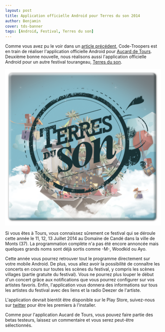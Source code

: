 ```yaml
---
layout: post
title: Application officielle Android pour Terres du son 2014
author: Benjamin
cover: tds-banner
tags: [Android, Festival, Terres du son]
---
```


Comme vous avez pu le voir dans un [article précédent](http://code-troopers.com/2014/03/17/Aucard.html), Code-Troopers est en train de réaliser l'application officielle Android pour [Aucard de Tours](http://www.radiobeton.com/aucard/). Deuxième bonne nouvelle, nous réalisons aussi l'application officielle Android pour un autre festival tourangeau, [Terres du son](http://terresduson.com/).

<div style="text-align : center">
<a style="display: inline" href="/images/postTDS/tds.png" data-lightbox="image-0" title="Logo Terres du son">
        <img class="mini" src="/images/postTDS/tds.png" alt="tds logo"/>
</a>
</div>

Si vous êtes à Tours, vous connaissez sûrement ce festival qui se déroule cette année le 11, 12, 13 Juillet 2014 au Domaine de Candé dans la ville de Monts (37). La programmation complète n'a pas été encore annoncée mais quelques grands noms sont déjà sortis comme -M-, Woodkid ou Ayo.

Cette année vous pourrez retrouver tout le programme directement sur votre mobile Android. De plus, vous allez avoir la possibilité de connaître les concerts en cours sur toutes les scènes du festival, y compris les scènes villages (partie gratuite du festival). Vous ne pourrez plus louper le début d'un concert grâce aux notifications que vous pourrez configurer sur vos artistes favoris. Enfin, l'application vous donnera des informations sur tous les artistes du festival avec des liens et la radio Deezer de l'artiste.

L'application devrait bientôt être disponible sur le Play Store, suivez-nous sur [twitter](https://twitter.com/codetroopers) pour être les premiers à l'installer.

Comme pour l'application Aucard de Tours, vous pouvez faire partie des betas testeurs, laissez un commentaire et vous serez peut-être sélectionnés.
